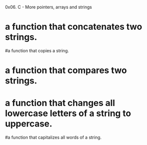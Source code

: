 
0x06. C - More pointers, arrays and strings
# a function that concatenates two strings.
#a function that copies a string.
# a function that compares two strings.
# a function that changes all lowercase letters of a string to uppercase.
#a function that capitalizes all words of a string.
